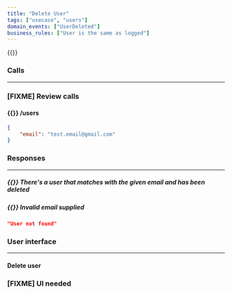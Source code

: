 ```yaml
---
title: "Delete User"
tags: ["usecase", "users"]
domain_events: ["UserDeleted"]
business_rules: ["User is the same as logged"]
---
```


{{<imgnewtab src="delete-user-usecase.png" alt="User signIn usecase"  srcfile="delete-user-usecase.graphml">}}

### Calls
---

### [FIXME] Review calls
#### {{<oplockcall src="DELETE">}} /users
```json
{
    "email": "test.email@gmail.com"
}
```

### Responses
---

##### {{<responses code="200">}}  There's a user that matches with the given email and has been deleted

##### {{<responses code="400">}} Invalid email supplied
```json
"User not found"
```

### User interface
---

#### Delete user
### [FIXME] UI needed
